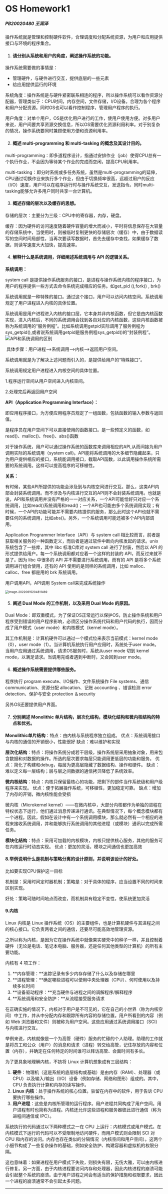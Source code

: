 # OS Homework1

##### 		PB20020480 王润泽

操作系统就是管理和控制硬件软件，合理调度和分配系统资源，为用户和应用提供接口与环境的程序集合。

1. #### 请分别从系统和用户的角度，阐述操作系统的功能。

操作系统需要做的事情是：

- 管理硬件，与硬件进行交互，提供底层的一些元素
- 给应用提供运行的环境

系统角度：操作系统是与硬件紧密联系相连的程序，所以操作系统可以看作资源分配器，管理类似于：CPU时间，内存空间，文件存储，I/O设备。合理为各个程序和用户分配资源。同时OS也可以看作控制程序，管理用户程序的执行。

用户角度：对单个用户，OS是优化用户进行的工作，使用户使用方便。对多用户来说，用户间要共享资源交换信息，所以OS需要优化资源利用利率。对于别复杂的情况，操作系统要同时兼顾使用方便和资源利用率。

2. #### 概述 multi-programming 和 multi-tasking 的概念及其设计目的。

multi-programming：即多道程序设计，指通过安排作业（job）使得CPU总有一个执行作业，不会因为等待某个作业的完成而空闲，提高CPU利用率。

multi-tasking：即分时系统或多任务系统，虽然是multi-programming的延伸，CPU通过切换作业来执行多个作业，但由于切换频率很高，远超过用户的反应（I/O）速度，用户可以在程序运行时与操作系统交互，发送指令。同时multi-tasking能够允许多用户同时共享一台计算机。

3. #### 概述存储的层次以及缓存的思想。

存储的层次：主要分为三级：CPU中的寄存器，内存，硬盘。

缓存：因为硬件的访问速度随着硬件容量的增大而减小，平时将信息保存在大容量的存储系统中，当使用时，则被临时复制更快的存储层次（缓存）中，由于数据读写的空间时间局部性，当再次要读写数据时，首先去缓存中查找，如果缓存了数据，则读写速度大大加快，提高速率。

4. #### 解释什么是系统调用，详细阐述系统调用与 API 的逻辑关系。

**系统调用：**

system call 是提供操作系统服务的接口，是进程与操作系统内核的程序接口，为用户的程序提供一些方式去命令系统完成相应的任务。如get_pid (),fork() , brk()

系统调用就是一种特殊的接口。通过这个接口，用户可以访问内核空间。系统调用规定了用户进程进入内核的具体位置。

​    系统调用是用户进程进入内核的接口层，它本身并非内核函数，但它是由内核函数实现，进入内核后，不同的系统调用会找到各自对应的内核函数，这些内核函数被称为系统调用的“服务例程”。比如系统调用getpid实际调用了服务例程为sys_getpid(),或者说系统调用getpid是服务例程sys_getpid()的“封装例程”。![API和系统调用的区别](http://hiphotos.baidu.com/as132699/pic/item/82189e7ead4e374229388a1f.jpg)

​    具体步骤：用户进程-->系统调用-->内核-->返回用户空间。

系统调用就是为了解决上述问题而引入的，是提供给用户的“特殊接口”。

  系统调用规定用户进程进入内核空间的具体位置。

  1.程序运行空间从用户空间进入内核空间。

  2.处理完后再返回用户空间

**API（Application Programming Interface）：**

即应用程序接口，为方便应用程序员规定了一组函数，包括函数的输入参数与返回值。

是程序员在用户空间下可以直接使用的函数接口。是一些预定义的函数，如read()、malloc()、free()、abs()函数

对于操作系统，用户可以通过操作系统的函数库来调用相应的API,从而间接为用户调用实际的系统调用（system call)。API能将系统调用的大多细节隐藏起来，只为用户提供相应的接口，系统能调用接口，截取API函数，以此调用操作系统所需要的系统调用。这样可以提高程序的可移植性。

**关系：**

有时候，某些API所提供的功能会涉及到与内核空间进行交互。那么，这类API内部会封装系统调用。而不涉及与内核进行交互的API则不会封装系统调用。也就是说，API和系统调用并没有严格的一一对应关系，一个API可能恰好只对应一个系统调用，比如read()系统调用和read()；一个API也可能由多个系统调用实现；有时候，一个API的功能可能并不需要内核提供的服务，那么此时这个API也就不需要任何的系统调用，比如abs()。另外，一个系统调用可能还被多个API内部调用。

Application Programmer Interface（API）与 system call 相比较而言，前者是获取相关服务的一种函数定义，而后者是通过软件中断向内核发起的请求。unix 系统包含了一些库，其中 libc 标准C库对 system call 进行了封装，然后以 API 的形式提供给用户。每一个系统调用都对应着一个这样的封装的 API，而反过来就不是了。因为 libc 中很多的 API 并不需要进行系统调用，而有的 API 是将多个系统调用进行组合使用，还有的 API 使用的是同样的系统调用，比如 malloc、calloc、free 都是用的 brk 系统调用。

用户调用API，API调用 System call来完成系统操作

<img src="C:\Users\Lenovo\AppData\Roaming\Typora\typora-user-images\image-20220615204811469.png" alt="image-20220615204811469" style="zoom:67%;" />

5. #### 阐述 Dual Mode 的工作机制，以及采用 Dual Mode 的原因。

Dual Mode：即双重模式，为了保证OS正常运行以保护OS，防止操作系统和用户程序受到错误的用户程序影响，必须区分操作系统代码和用户代码的执行，因而分成了用户模式（user mode）和内核模式（kernel mode）。

其工作机制是：计算机硬件可以通过一个模式位来表示当前模式：kernel mode（0），user mode（1）。当计算机系统执行用户应用时，系统处于user mode。当用户应用通过系统调用，请求OS服务时，系统从user mode 切到 kernel mode，以满足请求。当调用完或者遇到中断时，又会回到user mode。



6. #### 概述操作系统需要提供哪些服务。

程序执行 program execute、I/O操作、文件系统操作 File systems、通信 communication、资源分配 allocation、记账 accounting 、错误检测 error detection、保护与安全 protection ＆security

另外OS还要提供用户界面。





7. #### 分别阐述 Monolithic 单片结构，层次化结构，模块化结构和微内核结构的特点和优劣。

**Monolithic单片结构**：特点：由内核与系统程序独立组成。	优点：系统调用接口与内核的通信的开销很小，性能很好	缺点：难以维护和实现

**层次化结构**：特点：将操作系统分成若干层级，操作系统层采用抽象对象，用来包含数据和对数据的操作。所选的层次要求每层只能调用更低层的功能和服务。	优点：简化了构建和debug，每层为更高层隐藏了数据结构、操作和硬件。	缺点：难以定义每一层结构；层与层之间数据的通信拷贝降低了系统效率。

**微内核结构**：特点：内核只保留最核心的功能，把剩下的部件当作系统级和用户级程序来实现。	优点：便于拓展操作系统，可移植性，更加稳定可靠。	缺点：增加了内存的开销，微内核性能会受损

微内核（Microkernel kernel）――在微内核中，大部分内核都作为单独的进程在特权状态下运行，他们通过消息传递进行通讯。在典型情况下，每个概念模块都有一个进程。因此，假如在设计中有一个系统调用模块，那么就必然有一个相应的进程来接收系统调用，并和能够执行系统调用的其他进程（或模块）通讯以完成所需任务。

**模块化结构**：特点：采用可加载的内核模块，内核只提供核心服务，其他的服务可在内核运行时动态实现。	优点：更加的灵活，模块之间通信也更加高效

#### 8.举例说明什么是机制与策略分离的设计原则，并说明该设计的好处。

比如要实现CPU保护这一目标

机制是：采用时间定时器机制；策略是：对于具体的程序，应当设置不同的时间来区别实现。

好处：策略可随时间地点而改变，而机制具有稳定不变性，使系统更加灵活



#### 9.内核

Linux 内核是 Linux 操作系统（OS）的主要组件，也是计算机硬件与其进程之间的核心接口。它负责两者之间的通信，还要尽可能高效地管理资源。

之所以称为内核，是因为它在操作系统中就像果实硬壳中的种子一样，并且控制着硬件（无论是电话、笔记本电脑、服务器，还是任何其他类型的计算机）的所有主要功能。

内核有 4 项工作：

1. **内存管理：**追踪记录有多少内存存储了什么以及存储在哪里
2. **进程管理：**确定哪些进程可以使用中央处理器（CPU）、何时使用以及持续多长时间
3. **设备驱动程序：**充当硬件与进程之间的调解程序/解释程序
4. **系统调用和安全防护：**从流程接受服务请求

在正确实施的情况下，内核对于用户是不可见的，它在自己的小世界（称为内核空间）中工作，并从中分配内存和跟踪所有内容的存储位置。用户所看到的内容（例如 Web 浏览器和文件）则被称为用户空间。这些应用通过系统调用接口（SCI）与内核进行交互。

举例来说，内核就像是一个为高管（硬件）服务的忙碌的个人助理。助理的工作就是将员工和公众（用户）的消息和请求（进程）转交给高管，记住存放的内容和位置（内存），并确定在任何特定的时间谁可以拜访高管、会面时间有多长。

为了更具象地理解内核，不妨将 Linux 计算机想象成有三层结构：

1. **硬件**：物理机（这是系统的底层结构或基础）是由内存（RAM）、处理器（或 CPU）以及输入/输出（I/O）设备（例如存储、网络和图形）组成的。其中，CPU 负责执行计算和内存的读写操作。
2. **Linux 内核**：处于操作系统的核心位置。驻留在内存中的软件，用于告诉 CPU 要执行哪些操作。
3. **用户进程**：这些是内核所管理的运行程序。用户进程共同构成了用户空间。用户进程有时也简称为进程。内核还允许这些进程和服务器彼此进行通信（称为进程间通信或 IPC）。

系统执行的代码通过以下两种模式之一在 CPU 上运行：内核模式或用户模式。在内核模式下运行的代码可以不受限制地访问硬件，而用户模式则会限制 SCI 对 CPU 和内存的访问。内存也存在类似的分隔情况（内核空间和用户空间）。这两个小细节构成了一些复杂操作的基础，例如安全防护、构建容器和虚拟机的权限分隔。

这也意味着：如果进程在用户模式下失败，则损失有限，无伤大雅，可以由内核进行修复。另一方面，由于内核进程要访问内存和处理器，因此内核进程的崩溃可能会引起整个系统的崩溃。由于用户进程之间会有适当的保护措施和权限要求，因此一个进程的崩溃通常不会引起太多问题。

***

